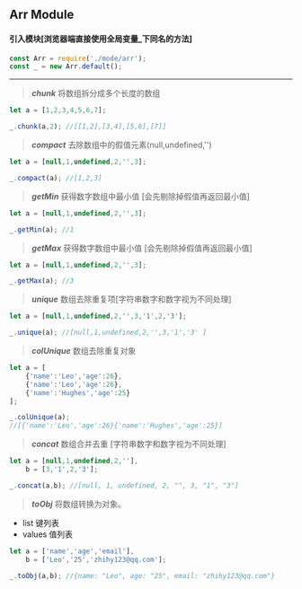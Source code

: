 ## Arr Module

#### 引入模块[浏览器端直接使用全局变量_下同名的方法]

```js
const Arr = require('./mode/arr');
const _ = new Arr.default();
```

***

>***chunk***
>将数组拆分成多个长度的数组

```js
let a = [1,2,3,4,5,6,7];

_.chunk(a,2); //[[1,2],[3,4],[5,6],[7]]
```

>***compact***
>去除数组中的假值元素(null,undefined,'')

```js
let a = [null,1,undefined,2,'',3];

_.compact(a); //[1,2,3]
```

>***getMin***
>获得数字数组中最小值 [会先剔除掉假值再返回最小值]

```js
let a = [null,1,undefined,2,'',3];

_.getMin(a); //1
```

>***getMax***
>获得数字数组中最小值 [会先剔除掉假值再返回最小值]

```js
let a = [null,1,undefined,2,'',3];

_.getMax(a); //3
```

>***unique***
>数组去除重复项[字符串数字和数字视为不同处理]

```js
let a = [null,1,undefined,2,'',3,'1',2,'3'];

_.unique(a); //[null,1,undefined,2,'',3,'1','3' ]
```

>***colUnique***
>数组去除重复对象

```js
let a = [
    {'name':'Leo','age':26},
    {'name':'Leo','age':26},
    {'name':'Hughes','age':25}
];

_.colUnique(a);
//[{'name':'Leo','age':26}{'name':'Hughes','age':25}]
```

>***concat***
>数组合并去重 [字符串数字和数字视为不同处理]

```js
let a = [null,1,undefined,2,''],
    b = [3,'1',2,'3'];

_.concat(a,b); //[null, 1, undefined, 2, "", 3, "1", "3"]
```

>***toObj***
>将数组转换为对象。
   * list 键列表
   * values 值列表

```js
let a = ['name','age','email'],
    b = ['Leo','25','zhihy123@qq.com'];

_.toObj(a,b); //{name: "Leo", age: "25", email: "zhihy123@qq.com"}
```